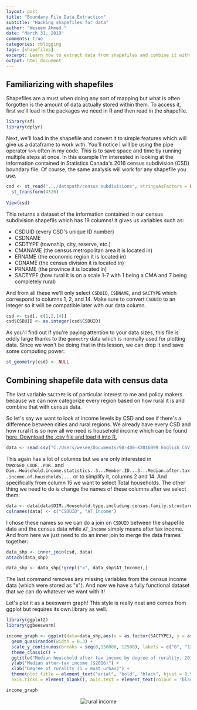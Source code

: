 ```yaml
---
layout: post
title: "Boundary File Data Extraction"
subtitle: "Hacking shapefiles for data"
author: "Weseem Ahmed "
date: "March 31, 2019"
comments: true
categories: rblogging
tags: [shapefiles]
excerpt: Learn how to extract data from shapefiles and combine it with other data!
output: html_document 
---
```


## Familiarizing with shapefiles
Shapefiles are a must when doing any sort of mapping but what is often forgotten is the amount of data actually stored within 
them. To access it, first we'll load in the packages we need in R and then read in the shapefile.

```r
library(sf)
library(dplyr)
```
Next, we'll load in the shapefile and convert it to simple features which will give us a dataframe to work with. You'll notice I will be
using the pipe operator ```%>%``` often in my code. This is to save space and time by running multiple steps at once. In this
example I'm interested in looking at the information contained in Statistics Canada's 2016 census subdivision (CSD) boundary file. Of 
course, the same analysis will work for any shapefile you use.

```r
csd <- st_read(".../datapath/census subdivisions", stringsAsFactors = FALSE, quiet = TRUE) %>% 
  st_transform(4326)
  
View(csd)  
```
This returns a dataset of the information contained in our census subdivision shapefils which has 19 columns! It gives us variables 
such as:

- CSDUID (every CSD's unique ID number)
- CSDNAME
- CSDTYPE (township, city, reserve, etc.)
- CMANAME (the census metropolitan area it is located in)
- ERNAME (the economic region it is located in)
- CDNAME (the census division it is located in)
- PRNAME (the province it is located in)
- SACTYPE (how rural it is on a scale 1-7 with 1 being a CMA and 7 being completely rural)

And from all these we'll only select `CSDUID`, `CSDNAME`, and `SACTYPE` which correspond to columns 1, 2, and 14. Make sure to convert `CSDUID`
to an integer so it will be compatible later with our data column.

```r
csd <- csd[, c(1,2,14)]
csd$CSDUID <- as.integer(csd$CSDUID)
```
As you'll find out if you're paying attention to your data sizes, this file is oddly large thanks to the `geometry` data which 
is normally used for plotting data. Since we won't be doing that in this lesson, we can drop it and save some computing power:

```r
st_geometry(csd) <- NULL
```

## Combining shapefile data with census data
The last variable `SACTYPE` is of particular interest to me and policy makers because we can now categorize every region based on 
how rural it is and combine that with census data.

So let's say we want to look at income levels by CSD and see if there's a difference between cities and rural regions. We already
have every CSD and how rural it is so now all we need is household income which can be found <a href="https://www12.statcan.gc.ca/census-recensement/2016/dp-pd/dt-td/Rp-eng.cfm?LANG=E&APATH=3&DETAIL=0&DIM=0&FL=A&FREE=0&GC=0&GID=0&GK=0&GRP=1&PID=110192&PRID=10&PTYPE=109445&S=0&SHOWALL=0&SUB=999&Temporal=2016,2017&THEME=119&VID=0&VNAMEE=&VNAMEF="> here. Download the .csv file and load it into R.

```r
data <- read.csv("C:/Users/wesee/Documents/98-400-X2016099_English_CSV_data.csv", stringsAsFactors = FALSE)
```

This again has a lot of columns but we are only interested in two:`GEO_CODE..POR.` and `Dim..Household.income.statistics..3...Member.ID...3...Median.after.tax.income.of.households....`
or to simplify it, columns 2 and 14. And specifically from column 15 we want to select Total households.
The other thing we need to do is change the names of these columns after we select them:

```r
data <- data[data$DIM..Household.type.including.census.family.structure..11. == "Total - Household type including census family structure", c(2,14)]
colnames(data) <- c("CSDUID", "AT_Income")
```
I chose these names so we can do a join on `CSDUID` between the shapefile data and the census data while `AT_Income` simply 
means after tax income. And from here we just need to do an inner join to merge the data frames together:

```r
data_shp <- inner_join(csd, data)
attach(data_shp)

data_shp <- data_shp[!grepl("x", data_shp$AT_Income),]
```
The last command removes any missing variables from the census income data (which were stored as "x"). And now we have a fully
functional dataset that we can do whatever we want with it!

Let's plot it as a beeswarm graph! This style is really neat and comes from ggplot but requires its own library as well.

```r
library(ggplot2)
library(ggbeeswarm)
```

```r
income_graph <- ggplot(data=data_shp,aes(x = as.factor(SACTYPE), y = as.numeric(AT_Income))) +
  geom_quasirandom(width = 0.3) +
  scale_y_continuous(breaks = seq(0,150000, 12500), labels = c("0", "12,500","25,000","37,500","50,000","62,500","75,000","87,500","100,000","112,500","125,000", "137,500", "150,000")) +
  theme_classic() +
  ggtitle("Median household after-tax income by degree of rurality, 2016") +
  ylab("Median after-tax income ($2016)") +
  xlab("Degree of rurality (1 = most urban)") +
  theme(plot.title = element_text("arial", "bold", "black", hjust = 0.5), axis.title = element_text(colour = "black", size = 12, face = "bold"),
  axis.ticks = element_blank(), axis.text = element_text(colour = "black", size = 12, face="bold"))

income_graph
```

<p align="center">
  <img alt="rural income"
  src="{{ site.baseurl }}/img/20190401-hacking-shapefiles.png"/>
</p>
